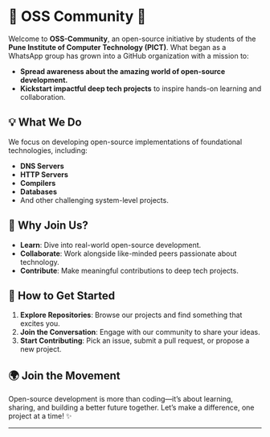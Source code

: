 # 🌟 OSS Community 🌟  

Welcome to **OSS-Community**, an open-source initiative by students of the **Pune Institute of Computer Technology (PICT)**. What began as a WhatsApp group has grown into a GitHub organization with a mission to:  

-  **Spread awareness about the amazing world of open-source development.**  
-  **Kickstart impactful deep tech projects** to inspire hands-on learning and collaboration.  

## 💡 What We Do  
We focus on developing open-source implementations of foundational technologies, including:  
- **DNS Servers**  
- **HTTP Servers**  
- **Compilers**  
- **Databases**  
- And other challenging system-level projects.  

## 🤝 Why Join Us?  
- **Learn**: Dive into real-world open-source development.  
- **Collaborate**: Work alongside like-minded peers passionate about technology.  
- **Contribute**: Make meaningful contributions to deep tech projects.  

## 🚶 How to Get Started  
1. **Explore Repositories**: Browse our projects and find something that excites you.  
2. **Join the Conversation**: Engage with our community to share your ideas.  
3. **Start Contributing**: Pick an issue, submit a pull request, or propose a new project.  

## 🌍 Join the Movement  
Open-source development is more than coding—it’s about learning, sharing, and building a better future together. Let’s make a difference, one project at a time! ✨  

---  
